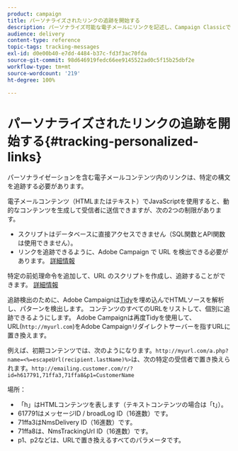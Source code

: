 ```yaml
---
product: campaign
title: パーソナライズされたリンクの追跡を開始する
description: パーソナライズ可能な電子メールにリンクを記述し、Campaign Classicでの追跡をサポートする方法を説明します。
audience: delivery
content-type: reference
topic-tags: tracking-messages
exl-id: d0e00b40-e7dd-4484-b37c-fd3f3ac70fda
source-git-commit: 98d646919fedc66ee9145522ad0c5f15b25dbf2e
workflow-type: tm+mt
source-wordcount: '219'
ht-degree: 100%

---
```


# パーソナライズされたリンクの追跡を開始する{#tracking-personalized-links}

パーソナライゼーションを含む電子メールコンテンツ内のリンクは、特定の構文を追跡する必要があります。

電子メールコンテンツ（HTMLまたはテキスト）でJavaScriptを使用すると、動的なコンテンツを生成して受信者に送信できますが、次の2つの制限があります。

* スクリプトはデータベースに直接アクセスできません（SQL関数とAPI関数は使用できません）。
* リンクを追跡できるように、Adobe Campaign で URL を検出できる必要があります。 [詳細情報](detecting-tracking-urls.md)

特定の前処理命令を追加して、URL のスクリプトを作成し、追跡することができます。 [詳細情報](pre-processing-instructions.md)

追跡検出のために、Adobe Campaignは[Tidy](http://www.html-tidy.org/)を埋め込んでHTMLソースを解析し、パターンを検出します。 コンテンツのすべてのURLをリストして、個別に追跡できるようにします。 Adobe Campaignは再度Tidyを使用して、URL(`http://myurl.com`)をAdobe Campaignリダイレクトサーバーを指すURLに置き換えます。

例えば、初期コンテンツでは、次のようになります。`http://myurl.com/a.php?name=<%=escapeUrl(recipient.lastName)%>`は、次の特定の受信者で置き換えられます。`http://emailing.customer.com/r/?id=h617791,71ffa3,71ffa8&p1=CustomerName`

場所：

* 「h」はHTMLコンテンツを表します（テキストコンテンツの場合は「t」）。
* 617791はメッセージID / broadLog ID（16進数）です。
* 71ffa3はNmsDelivery ID（16進数）です。
* 71ffa8は、NmsTrackingUrl ID（16進数）です。
* p1、p2などは、URLで置き換えるすべてのパラメータです。
